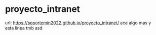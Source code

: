 # proyecto_intranet
url: https://soportemin2022.github.io/proyecto_intranet/
aca algo mas
y esta linea tmb
asd